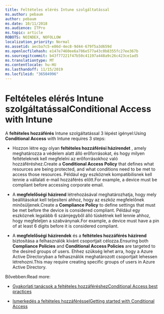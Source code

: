 ```yaml
---
title: Feltételes elérés Intune szolgáltatással
ms.author: pebaum
author: pebaum
ms.date: 10/11/2018
ms.audience: ITPro
ms.topic: article
ROBOTS: NOINDEX, NOFOLLOW
localization_priority: Normal
ms.assetid: aecba7c5-e86d-4ec8-9d44-679f5a3d659d
ms.openlocfilehash: e147e7460ee6a786e577a43c0b8355fc27ee367b
ms.sourcegitcommit: b43f77221f47b50c41197a448a9c26c423ce1ad5
ms.translationtype: MT
ms.contentlocale: hu-HU
ms.lasthandoff: 11/15/2019
ms.locfileid: "36504996"
---
```

# <a name="conditional-access-with-intune"></a><span data-ttu-id="d1f41-102">Feltételes elérés Intune szolgáltatással</span><span class="sxs-lookup"><span data-stu-id="d1f41-102">Conditional Access with Intune</span></span>

<span data-ttu-id="d1f41-103">A **feltételes hozzáférés** Intune szolgáltatással 3 lépést igényel:</span><span class="sxs-lookup"><span data-stu-id="d1f41-103">Using **Conditional Access** with Intune requires 3 steps:</span></span> 
  
- <span data-ttu-id="d1f41-104">Hozzon létre egy olyan **feltételes hozzáférési házirendet** , amely meghatározza a védelem alatt álló erőforrásokat, és hogy milyen feltételeknek kell megfelelni az erőforrásokhoz való hozzáféréshez.</span><span class="sxs-lookup"><span data-stu-id="d1f41-104">Create a **Conditional Access Policy** that defines what resources are being protected, and what conditions need to be met to access those resources.</span></span> <span data-ttu-id="d1f41-105">Például egy eszköznek kompatibilisnek kell lennie a vállalati e-mail hozzáférés előtt.</span><span class="sxs-lookup"><span data-stu-id="d1f41-105">For example, a device must be compliant before accessing corporate email.</span></span> 
    
- <span data-ttu-id="d1f41-106">A **megfelelőségi házirend** létrehozásával meghatározhatja, hogy mely beállításokat kell teljesíteni ahhoz, hogy az eszköz megfelelőnek minősüljenek.</span><span class="sxs-lookup"><span data-stu-id="d1f41-106">Create a **Compliance Policy** to define settings that must be met before the device is considered compliant.</span></span> <span data-ttu-id="d1f41-107">Például egy eszköznek legalább 6 számjegyből álló tüskétnek kell lennie ahhoz, hogy megfeleljen a szabványnak.</span><span class="sxs-lookup"><span data-stu-id="d1f41-107">For example, a device must have a pin of at least 6 digits before it is considered compliant.</span></span> 
    
- <span data-ttu-id="d1f41-108">A **megfelelőségi házirendek** és a **feltételes hozzáférés házirend** biztosítása a felhasználók kívánt csoportjait célozza.</span><span class="sxs-lookup"><span data-stu-id="d1f41-108">Ensuring both **Compliance Policies** and **Conditional Access Policies** are targeted to the desired groups of users.</span></span> <span data-ttu-id="d1f41-109">Ehhez szükség lehet arra, hogy a Azure Active Directoryban a felhasználók meghatározott csoportjait lehessen létrehozni.</span><span class="sxs-lookup"><span data-stu-id="d1f41-109">This may require creating specific groups of users in Azure Active Directory.</span></span> 
    
<span data-ttu-id="d1f41-110">Bővebben:</span><span class="sxs-lookup"><span data-stu-id="d1f41-110">Read more:</span></span>
  
- [<span data-ttu-id="d1f41-111">Gyakorlati tanácsok a feltételes hozzáféréshez</span><span class="sxs-lookup"><span data-stu-id="d1f41-111">Conditional Access best practices</span></span>](https://docs.microsoft.com/azure/active-directory/conditional-access/best-practices)
    
- [<span data-ttu-id="d1f41-112">Ismerkedés a feltételes hozzáféréssel</span><span class="sxs-lookup"><span data-stu-id="d1f41-112">Getting started with Conditional Access </span></span>](https://docs.microsoft.com/azure/active-directory/active-directory-conditional-access-azure-portal-get-started)
    

